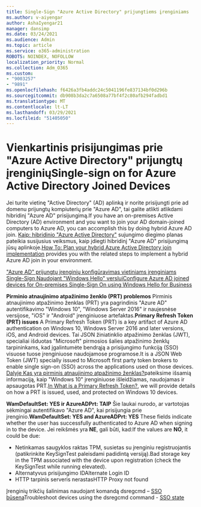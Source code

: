 ```yaml
---
title: Single-Sign "Azure Active Directory" prijungtiems įrenginiams
ms.author: v-aiyengar
author: AshaIyengar21
manager: dansimp
ms.date: 03/24/2021
ms.audience: Admin
ms.topic: article
ms.service: o365-administration
ROBOTS: NOINDEX, NOFOLLOW
localization_priority: Normal
ms.collection: Adm_O365
ms.custom:
- "9003257"
- "9891"
ms.openlocfilehash: f6426a3fb4addc24c5041196fe837134bf0d296b
ms.sourcegitcommit: db908b3da2c7a6508a77bf4f2c80afb294fadbd1
ms.translationtype: MT
ms.contentlocale: lt-LT
ms.lasthandoff: 03/29/2021
ms.locfileid: "51405050"
---
```

# <a name="single-sign-on-for-azure-active-directory-joined-devices"></a><span data-ttu-id="de279-102">Vienkartinis prisijungimas prie "Azure Active Directory" prijungtų įrenginių</span><span class="sxs-lookup"><span data-stu-id="de279-102">Single-sign on for Azure Active Directory Joined Devices</span></span>

<span data-ttu-id="de279-103">Jei turite vietinę "Active Directory" (AD) aplinką ir norite prisijungti prie ad domenu prijungtų kompiuterių prie "Azure AD", tai galite atlikti atlikdami hibridinį "Azure AD" prisijungimą.</span><span class="sxs-lookup"><span data-stu-id="de279-103">If you have an on-premises Active Directory (AD) environment and you want to join your AD domain-joined computers to Azure AD, you can accomplish this by doing hybrid Azure AD join.</span></span> <span data-ttu-id="de279-104">[Kaip: hibridinio "Azure Active Directory"](https://docs.microsoft.com/azure/active-directory/devices/hybrid-azuread-join-plan) sujungimo diegimo planas pateikia susijusius veiksmus, kaip įdiegti hibridinį "Azure AD" prisijungimą jūsų aplinkoje.</span><span class="sxs-lookup"><span data-stu-id="de279-104">[How To: Plan your hybrid Azure Active Directory join implementation](https://docs.microsoft.com/azure/active-directory/devices/hybrid-azuread-join-plan) provides you with the related steps to implement a hybrid Azure AD join in your environment.</span></span>

[<span data-ttu-id="de279-105">"Azure AD" prijungtų įrenginių konfigūravimas vietiniams įrenginiams Single-Sign Naudojant "Windows Hello" verslui</span><span class="sxs-lookup"><span data-stu-id="de279-105">Configure Azure AD joined devices for On-premises Single-Sign On using Windows Hello for Business</span></span>](https://docs.microsoft.com/azure/active-directory/devices/hybrid-azuread-join-plan) 

<span data-ttu-id="de279-106">**Pirminio atnaujinimo atpažinimo ženklo (PRT) problemos** Pirminis atnaujinimo atpažinimo ženklas (PRT) yra pagrindinis "Azure AD" autentifikavimo "Windows 10", "Windows Server 2016" ir naujesnėse versijose, "iOS" ir "Android" įrenginiuose artefaktas.</span><span class="sxs-lookup"><span data-stu-id="de279-106">**Primary Refresh Token (PRT) issues** A Primary Refresh Token (PRT) is a key artifact of Azure AD authentication on Windows 10, Windows Server 2016 and later versions, iOS, and Android devices.</span></span> <span data-ttu-id="de279-107">Tai JSON žiniatinklio atpažinimo ženklas (JWT), specialiai išduotas "Microsoft" pirmosios šalies atpažinimo ženklų tarpininkams, kad įgalintumėte bendrąją a prisijungimo funkciją (SSO) visuose tuose įrenginiuose naudojamose programose.</span><span class="sxs-lookup"><span data-stu-id="de279-107">It is a JSON Web Token (JWT) specially issued to Microsoft first party token brokers to enable single sign-on (SSO) across the applications used on those devices.</span></span> <span data-ttu-id="de279-108">[Dalyje Kas yra pirminis atnaujinimo atpažinimo ženklas?](https://docs.microsoft.com/azure/active-directory/devices/concept-primary-refresh-token)pateiksime išsamią informaciją, kaip "Windows 10" įrenginiuose išleidžiamas, naudojamas ir apsaugotas PRT.</span><span class="sxs-lookup"><span data-stu-id="de279-108">[In What is a Primary Refresh Token?](https://docs.microsoft.com/azure/active-directory/devices/concept-primary-refresh-token), we will provide details on how a PRT is issued, used, and protected on Windows 10 devices.</span></span>

<span data-ttu-id="de279-109">**WamDefaultSet: YES ir AzureADPrt: TAIP** Šie laukai nurodo, ar vartotojas sėkmingai autentifikavo "Azure AD", kai prisijungia prie įrenginio.</span><span class="sxs-lookup"><span data-stu-id="de279-109">**WamDefaultSet: YES and AzureADPrt: YES** These fields indicate whether the user has successfully authenticated to Azure AD when signing in to the device.</span></span> <span data-ttu-id="de279-110">Jei reikšmės yra **NE**, gali būti, kad:</span><span class="sxs-lookup"><span data-stu-id="de279-110">If the values are **NO**, it could be due:</span></span>

- <span data-ttu-id="de279-111">Netinkamas saugyklos raktas TPM, susietas su įrenginiu registruojantis (patikrinkite KeySignTest paleisdami padidintą versiją).</span><span class="sxs-lookup"><span data-stu-id="de279-111">Bad storage key in the TPM associated with the device upon registration (check the KeySignTest while running elevated).</span></span>
- <span data-ttu-id="de279-112">Alternatyvus prisijungimo ID</span><span class="sxs-lookup"><span data-stu-id="de279-112">Alternate Login ID</span></span>
- <span data-ttu-id="de279-113">HTTP tarpinis serveris nerastas</span><span class="sxs-lookup"><span data-stu-id="de279-113">HTTP Proxy not found</span></span>

<span data-ttu-id="de279-114">Įrenginių trikčių šalinimas naudojant komandą dsregcmd – [SSO būsena](https://docs.microsoft.com/azure/active-directory/devices/troubleshoot-device-dsregcmd#sso-state)</span><span class="sxs-lookup"><span data-stu-id="de279-114">Troubleshoot devices using the dsregcmd command - [SSO state](https://docs.microsoft.com/azure/active-directory/devices/troubleshoot-device-dsregcmd#sso-state)</span></span>
